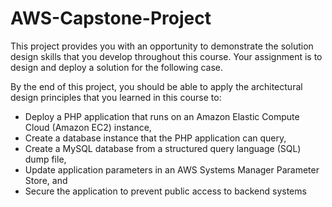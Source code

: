 # AWS-Capstone-Project

This project provides you with an opportunity to demonstrate the solution design skills that you develop throughout this course. Your assignment is to design and deploy a solution for the following case.

 

By the end of this project, you should be able to apply the architectural design principles that you learned in this course to:

- Deploy a PHP application that runs on an Amazon Elastic Compute Cloud (Amazon EC2) instance,
- Create a database instance that the PHP application can query,
- Create a MySQL database from a structured query language (SQL) dump file,
- Update application parameters in an AWS Systems Manager Parameter Store, and
- Secure the application to prevent public access to backend systems
